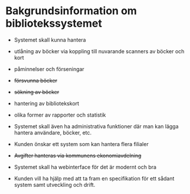 # Bakgrundsinformation om bibliotekssystemet

* Systemet skall kunna hantera

* utlåning av böcker via koppling till nuvarande scanners av böcker och kort

* påminnelser och förseningar

* ~~försvunna böcker~~

* ~~sökning av böcker~~

* hantering av bibliotekskort

* olika former av rapporter och statistik

* Systemet skall även ha administrativa funktioner där man kan lägga hantera användare, böcker, etc.

* Kunden önskar ett system som kan hantera flera filialer

* ~~Avgifter hanteras via kommunens ekonomiavdelning~~

* Systemet skall ha webinterface för det är modernt och bra

* Kunden vill ha hjälp med att ta fram en specifikation för ett sådant system samt utveckling och drift.
